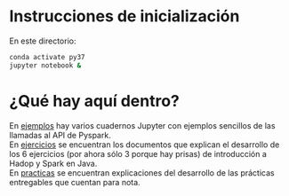 # Instrucciones de inicialización
En este directorio:  
```bash
conda activate py37
jupyter notebook &
```

# ¿Qué hay aquí dentro?
En [ejemplos](ejemplos/) hay varios cuadernos Jupyter con ejemplos sencillos de las llamadas al API de Pyspark.  
En [ejercicios](ejercicios/) se encuentran los documentos que explican el desarrollo de los 6 ejercicios (por ahora sólo 3 porque hay prisas) de introducción a Hadop y Spark en Java.  
En [practicas](practicas/) se encuentran explicaciones del desarrollo de las prácticas entregables que cuentan para nota.

